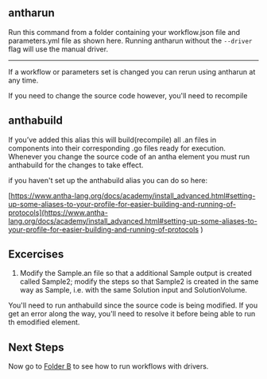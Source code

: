 ## antharun


Run this command from a folder containing your workflow.json file and parameters.yml file
as shown here. 
Running antharun without the ```--driver``` flag will use the manual driver.

________________

If a workflow or parameters set is changed you can rerun using antharun at any time. 

If you need to change the source code however, you'll need to recompile


## anthabuild

If you’ve added this alias this will build(recompile) all .an files in components into their corresponding .go files ready for execution. 
Whenever you change the source code of an antha element you must run anthabuild for the changes to take effect.

if you haven't set up the anthabuild alias you can do so here:

[https://www.antha-lang.org/docs/academy/install_advanced.html#setting-up-some-aliases-to-your-profile-for-easier-building-and-running-of-protocols](https://www.antha-lang.org/docs/academy/install_advanced.html#setting-up-some-aliases-to-your-profile-for-easier-building-and-running-of-protocols
)

## Excercises

1. Modify the Sample.an file so that a additional Sample output is created called Sample2; modify the steps so that Sample2 is created in the same way as Sample, i.e. with the same Solution input and SolutionVolume.

You'll need to run anthabuild since the source code is being modified. If you get an error along the way, you'll need to resolve it before being able to run th emodified element.

## Next Steps

Now go to [Folder B](../B_parallelruns/readme_drivers.md) to see how to run workflows with drivers.